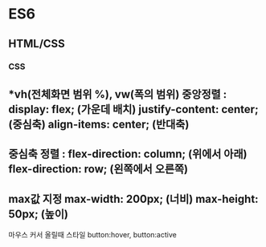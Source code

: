 # ES6
## HTML/CSS
### CSS
  *vh(전체화면 범위 %), vw(폭의 범위)
중앙정렬 :
display: flex; (가운데 배치)
justify-content: center; (중심축)
align-items: center; (반대축)
--------------------------------------
중심축 정렬 :
flex-direction: column; (위에서 아래)
flex-direction: row; (왼쪽에서 오른쪽)
--------------------------------------
max값 지정
max-width: 200px; (너비)
max-height: 50px; (높이)
--------------------------------------
마우스 커서 올릴때 스타일
button:hover, button:active
